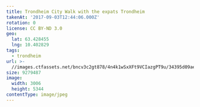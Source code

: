 ```yaml
---
title: Trondheim City Walk with the expats Trondheim
takenAt: '2017-09-03T12:44:06.000Z'
rotation: 0
license: CC BY-ND 3.0
geo:
  lat: 63.428455
  lng: 10.402829
tags:
  - trondheim
url: >-
  //images.ctfassets.net/bncv3c2gt878/4n4k1wSxXFt9VCIazgPT9u/34395d09aeb102ba7309d34ca1ad5b85/trondheim-city-walk-with-the-expats-trondheim_36820165166_o
size: 9279487
image:
  width: 3006
  height: 5344
contentType: image/jpeg
---
```


